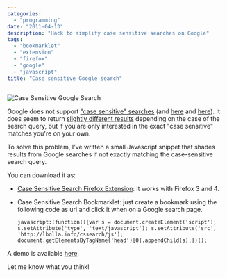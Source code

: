 ```yaml
---
categories:
  - "programming"
date: "2011-04-13"
description: "Hack to simplify case sensitive searches on Google"
tags:
  - "bookmarklet"
  - "extension"
  - "firefox"
  - "google"
  - "javascript"
title: "Case sensitive Google search"
---
```


![Case Sensitive Google Search][1]

Google does not support ["case sensitive" searches][2] (and [here][3] and
[here][4]). It does seem to return [slightly different results][5] depending on
the case of the search query, but if you are only interested in the exact "case
sensitive" matches you're on your own.

To solve this problem, I've written a small Javascript snippet that shades
results from Google searches if not exactly matching the case-sensitive search
query.

You can download it as: 

  * [Case Sensitive Search Firefox Extension][6]: it works with Firefox 3 and 4.
  * Case Sensitive Search Bookmarklet: just create a bookmark using the
    following code as url and click it when on a Google search page.

        javascript:(function(){var s = document.createElement('script'); s.setAttribute('type', 'text/javascript'); s.setAttribute('src', 'http://lbolla.info/cssearch/js'); document.getElementsByTagName('head')[0].appendChild(s);})();

A demo is available [here][7].

Let me know what you think!

   [1]: /blog/img/Screen-shot-2011-04-13-at-15.27.29-300x252.png (Case Sensitive Google Search)
   [2]: http://www.google.com/support/websearch/bin/answer.py?hl=en&answer=134479
   [3]: http://www.google.com/support/forum/p/Web+Search/thread?tid=282a99b488daa33f&hl=en
   [4]: http://www.google.com/support/forum/p/Web%20Search/thread?tid=654360f674f696e7&hl=en
   [5]: http://www.labnol.org/internet/search/case-sensitive-google-search/6279/
   [6]: https://github.com/lbolla/junk/raw/master/cssearch/bin/cssearch.xpi
   [7]: /junk/case_sensitive_search/
